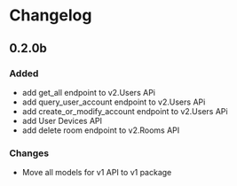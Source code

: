 # Changelog

## 0.2.0b

### Added
- add get_all endpoint to v2.Users APi
- add query_user_account endpoint to v2.Users APi
- add create_or_modify_account endpoint to v2.Users APi
- add User Devices API
- add delete room endpoint to v2.Rooms API
### Changes
 - Move all models for v1 API to v1 package